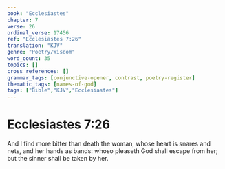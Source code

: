 ```yaml
---
book: "Ecclesiastes"
chapter: 7
verse: 26
ordinal_verse: 17456
ref: "Ecclesiastes 7:26"
translation: "KJV"
genre: "Poetry/Wisdom"
word_count: 35
topics: []
cross_references: []
grammar_tags: [conjunctive-opener, contrast, poetry-register]
thematic_tags: [names-of-god]
tags: ["Bible","KJV","Ecclesiastes"]
---
```


# Ecclesiastes 7:26

And I find more bitter than death the woman, whose heart is snares and nets, and her hands as bands: whoso pleaseth God shall escape from her; but the sinner shall be taken by her.
